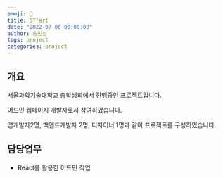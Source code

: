 ```yaml
---
emoji: 🔮
title: ST'art
date: "2022-07-06 00:00:00"
author: 송민선
tags: project
categories: project
---
```


## 개요

서울과학기술대학교 총학생회에서 진행중인 프로젝트입니다.

어드민 웹페이지 개발자로서 참여하였습니다.

앱개발자2명, 백엔드개발자 2명, 디자이너 1명과 같이 프로젝트를 구성하였습니다.
<br/>

## 담당업무

- React를 활용한 어드민 작업

```toc

```
